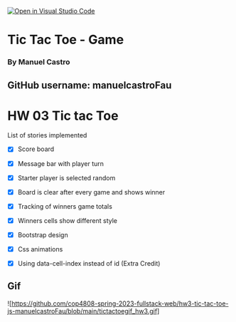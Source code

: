 [![Open in Visual Studio Code](https://classroom.github.com/assets/open-in-vscode-c66648af7eb3fe8bc4f294546bfd86ef473780cde1dea487d3c4ff354943c9ae.svg)](https://classroom.github.com/online_ide?assignment_repo_id=10100662&assignment_repo_type=AssignmentRepo)

# Tic Tac Toe - Game
### By Manuel Castro
## **GitHub username:** manuelcastroFau

# HW 03 Tic tac Toe 

   
List of stories implemented

- [x] Score board 
- [x] Message bar with player turn 
- [x] Starter player is selected random
- [x] Board is clear after every game and shows winner
- [x] Tracking of winners game totals
- [x] Winners cells show different style
- [x] Bootstrap design
- [x] Css animations
- [x] Using data-cell-index instead of id (Extra Credit)


## Gif
![https://github.com/cop4808-spring-2023-fullstack-web/hw3-tic-tac-toe-js-manuelcastroFau/blob/main/tictactoegif_hw3.gif]  
